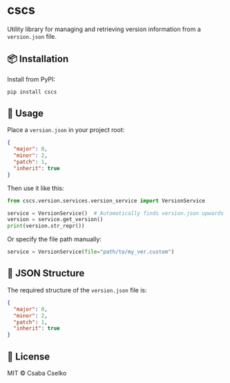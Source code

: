 # cscs

Utility library for managing and retrieving version information from a `version.json` file.

## 📦 Installation

Install from PyPI:

```bash
pip install cscs
```

## 🚀 Usage

Place a `version.json` in your project root:

```json
{
  "major": 0,
  "minor": 2,
  "patch": 1,
  "inherit": true
}
```

Then use it like this:

```python
from cscs.version.services.version_service import VersionService

service = VersionService()  # Automatically finds version.json upwards
version = service.get_version()
print(version.str_repr())
```

Or specify the file path manually:

```python
service = VersionService(file="path/to/my_ver.custom")
```

## 🧱 JSON Structure

The required structure of the `version.json` file is:

```json
{
  "major": 0,
  "minor": 2,
  "patch": 1,
  "inherit": true
}
```

## 📝 License

MIT © Csaba Cselko
